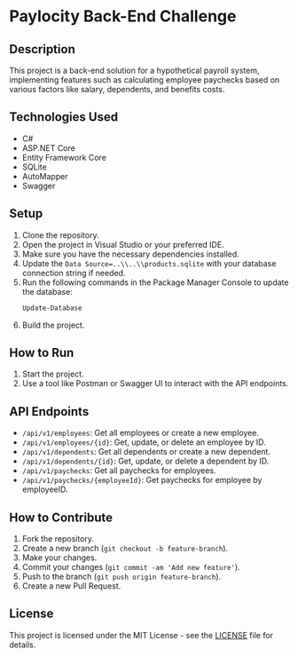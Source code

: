# Paylocity Back-End Challenge

## Description

This project is a back-end solution for a hypothetical payroll system, implementing features such as calculating employee paychecks based on various factors like salary, dependents, and benefits costs.

## Technologies Used

- C#
- ASP.NET Core
- Entity Framework Core
- SQLite
- AutoMapper
- Swagger

## Setup

1. Clone the repository.
2. Open the project in Visual Studio or your preferred IDE.
3. Make sure you have the necessary dependencies installed.
4. Update the `Data Source=..\\..\\products.sqlite` with your database connection string if needed.
5. Run the following commands in the Package Manager Console to update the database:
   ```bash
   Update-Database
   ```
6. Build the project.

## How to Run

1. Start the project.
2. Use a tool like Postman or Swagger UI to interact with the API endpoints.

## API Endpoints

- `/api/v1/employees`: Get all employees or create a new employee.
- `/api/v1/employees/{id}`: Get, update, or delete an employee by ID.
- `/api/v1/dependents`: Get all dependents or create a new dependent.
- `/api/v1/dependents/{id}`: Get, update, or delete a dependent by ID.
- `/api/v1/paychecks`: Get all paychecks for employees.
- `/api/v1/paychecks/{employeeId}`: Get paychecks for employee by employeeID.

## How to Contribute

1. Fork the repository.
2. Create a new branch (`git checkout -b feature-branch`).
3. Make your changes.
4. Commit your changes (`git commit -am 'Add new feature'`).
5. Push to the branch (`git push origin feature-branch`).
6. Create a new Pull Request.

## License

This project is licensed under the MIT License - see the [LICENSE](LICENSE) file for details.